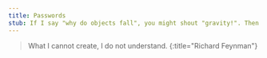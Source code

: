 ```yaml
---
title: Passwords
stub: If I say "why do objects fall", you might shout "gravity!". Then we both go our separate ways, and you feel like you knew the answer. But did you really know the answer? Do you really know why objects fall? If you were sent back in time to ancient greece, long before the term "gravity" had any meaning, could you explain it to them? Knowing the right words isn't the same as knowing the knowledge. You only know something when I can erase the words and you re-invent the thing. Otherwise you're just reciting passwords.
---
```


> What I cannot create, I do not understand.
{:title="Richard Feynman"}
